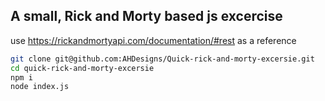 ## A small, Rick and Morty based js excercise
use https://rickandmortyapi.com/documentation/#rest as a reference

```sh
git clone git@github.com:AHDesigns/Quick-rick-and-morty-excersie.git
cd quick-rick-and-morty-excersie
npm i
node index.js
```
